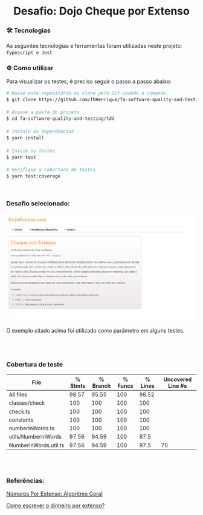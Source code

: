 <h1 align="center"> Desafio: Dojo Cheque por Extenso</h1>

### :hammer_and_wrench: Tecnologias

As seguintes tecnologias e ferramentas foram utilizadas neste projeto: `Typescript e Jest`

### :gear: Como utilizar

Para visualizar os testes, é preciso seguir o passo a passo abaixo:


```bash
# Baixe este repositório ou clone pelo Git usando o comando:
$ git clone https://github.com/ThHenrique/fa-software-quality-and-testing.git

# Acesse a pasta do projeto
$ cd fa-software-quality-and-testing/tdd

# instale as dependencias
$ yarn install

# Inicie os testes
$ yarn test

# Verifique a cobertura de testes
$ yarn test:coverage
```
<br/>

### Desafio selecionado:

<img src="./assets/exercicio.png"/>

O exemplo citado acima foi utilizado como parâmetro em alguns testes.

<br/>
<br/>

### Cobertura de teste

File                    | % Stmts | % Branch | % Funcs | % Lines | Uncovered Line #s
------------------------|---------|----------|---------|---------|-------------------
All files               |   98.57 |    95.55 |     100 |   98.52 |
 classes/check          |     100 |      100 |     100 |     100 |
  check.ts              |     100 |      100 |     100 |     100 |
 constants              |     100 |      100 |     100 |     100 |
  numberInWords.ts      |     100 |      100 |     100 |     100 |
 utils/NumberInWords    |   97.56 |    94.59 |     100 |    97.5 |
  NumberInWords.util.ts |   97.56 |    94.59 |     100 |    97.5 | 70

<br/>
<br/>

### Referências:

[Números Por Extenso: Algoritmo Geral](https://daemoniolabs.wordpress.com/2012/06/24/numeros-por-extenso-algoritmo-geral/)

[Como escrever o dinheiro por extenso?](https://www.normaculta.com.br/como-escrever-o-dinheiro-por-extenso/)

